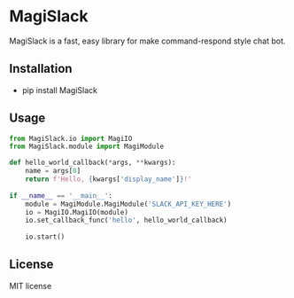 # MagiSlack
MagiSlack is a fast, easy library for make command-respond style chat bot.

## Installation
- pip install MagiSlack

## Usage
```python
from MagiSlack.io import MagiIO
from MagiSlack.module import MagiModule

def hello_world_callback(*args, **kwargs):
    name = args[0]
    return f'Hello, {kwargs['display_name']}!'
    
if __name__ == '__main__':
    module = MagiModule.MagiModule('SLACK_API_KEY_HERE')
    io = MagiIO.MagiIO(module)
    io.set_callback_func('hello', hello_world_callback)
    
    io.start()
```

## License
MIT license
